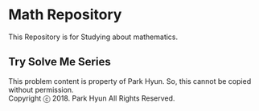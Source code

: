 # Math Repository
This Repository is for Studying about mathematics.

## Try Solve Me Series
This problem content is property of Park Hyun. So, this cannot be copied without permission.  
Copyright ⓒ 2018. Park Hyun All Rights Reserved.
